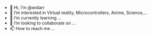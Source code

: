 - 👋 Hi, I’m @widarr
- 👀 I’m interested in Virtual reality, Microcontrollers, Anime, Science,...
- 🌱 I’m currently learning ...
- 💞️ I’m looking to collaborate on ...
- 📫 How to reach me ...

<!---
widarr/widarr is a ✨ special ✨ repository because its `README.md` (this file) appears on your GitHub profile.
You can click the Preview link to take a look at your changes.
--->

